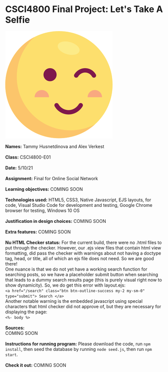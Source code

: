 # CSCI4800 Final Project: Let's Take A Selfie

![Screenshot](public/img/smol-wink.svg)

**Names:** Tammy Husnetdinova and Alex Verkest<br>
<br>
**Class:** CSCI4800-E01 <br>
<br>
**Date:** 5/10/21 <br>
<br>
**Assignment:** Final for Online Social Network <br>
<br>
**Learning objectives:** COMING SOON <br>
<br>
**Technologies used:** HTML5, CSS3, Native Javascript, EJS layouts, for code, Visual Studio Code for development and testing, Google Chrome browser for testing, Windows 10 OS <br>
<br>
**Justification in design choices:** COMING SOON <br>
<br>
**Extra features:** COMING SOON <br>
<br>
**Nu HTML Checker status:** For the current build, there were no  .html files to put through the checker. 
However, our .ejs view files that contain html view formatting, did pass the checker with warnings about not having a doctype tag, head, or title, all of which an ejs file does not need. So we are good there! <br>
One nuance is that we do not yet have a working search function for searching posts, so we have a placeholder submit button when searching that leads to a dummy search results page (this is purely visual right now to show dynamicity). So, we do get this error with layout.ejs: <br>
`<a href="/search" class="btn btn-outline-success my-2 my-sm-0" type="submit"> Search </a>`<br>
Another notable warning is the embedded javascript using special characters that html checker did not approve of, but they are necessary for displaying the page: <br>
`<%- body %>` <br>
<br>
**Sources:** <br>
COMING SOON
<br>
<br>
**Instructions for running program:** Please download the code, run `npm install`, then seed the database by running `node seed.js`, then run `npm start`. <br>
<br>
**Check it out:** COMING SOON <br>
<br>


